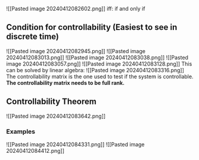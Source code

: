 ![[Pasted image 20240412082602.png]]
iff: if and only if
## Condition for controllability (Easiest to see in discrete time)
![[Pasted image 20240412082945.png]]
![[Pasted image 20240412083013.png]]
![[Pasted image 20240412083038.png]]
![[Pasted image 20240412083057.png]]
![[Pasted image 20240412083128.png]]
This can be solved by linear algebra:
![[Pasted image 20240412083316.png]]
The controllability matrix is the one used to test if the system is controllable. **The controllability matrix needs to be full rank.**
## Controllability Theorem
![[Pasted image 20240412083642.png]]
### Examples
![[Pasted image 20240412084331.png]]
![[Pasted image 20240412084412.png]]
